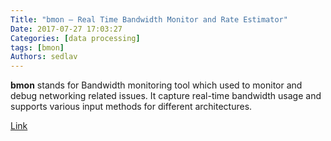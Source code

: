 ```yaml
---
Title: "bmon – Real Time Bandwidth Monitor and Rate Estimator"
Date: 2017-07-27 17:03:27
Categories: [data processing]
tags: [bmon]
Authors: sedlav
---
```


**bmon** stands for Bandwidth monitoring tool which used to monitor and debug networking related issues. It capture real-time bandwidth usage and supports various input methods for different architectures.

[Link](http://www.2daygeek.com/bmon-real-time-bandwidth-monitoring-tool-linux/)

